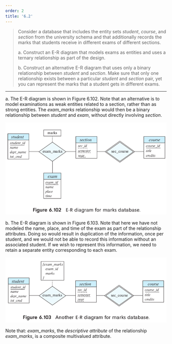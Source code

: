 ```yaml
---
order: 2
title: '6.2'
---
```

> Consider a database that includes the entity sets
> _student_, _course_, and _section_ from the 
> university schema and that additionally records
> the marks that students receive in different 
> exams of different sections. 
> 
> a. Construct an E-R diagram that models exams
> as entities and uses a ternary relationship
> as part of the design.
> 
> b. Construct an alternative E-R diagram that uses
> only a binary relationship between _student_ and 
> _section_. Make sure that only one relationship 
> exists between a particular _student_ and _section_
> pair, yet you can represent the marks that a student
> gets in different exams. 

--------------------------------

a. The E-R diagram is shown in Figure 6.102. Note that
an alternative is to model examinations as weak 
entities related to a section, rather than as strong
entities. The _exam_marks_ relationship would then be a 
binary relationship between _student_ and _exam_,
without directly involving _section_.

<img src="Figure_6.102.png"/>

b. The E-R diagram is shown in Figure 6.103. Note 
that here we have not modeled the name, place, and 
time of the exam as part of the relationship 
attributes. Doing so would result in duplication of 
the information, once per student, and we would 
not be able to record this information without
an associated student. If we wish to represent this
information, we need to retain a separate entity
corresponding to each exam.

<img src="Figure_6.103.png"/>


Note that: _exam_marks_, the _descriptive attribute_ of the 
relationship _exam_marks_, is a composite multivalued attribute.